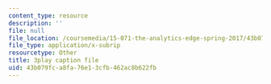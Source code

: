 ```yaml
---
content_type: resource
description: ''
file: null
file_location: /coursemedia/15-071-the-analytics-edge-spring-2017/43b079fca8fa76e13cfb462ac8b622fb_MYcoFYXPba4.srt
file_type: application/x-subrip
resourcetype: Other
title: 3play caption file
uid: 43b079fc-a8fa-76e1-3cfb-462ac8b622fb
---
```

